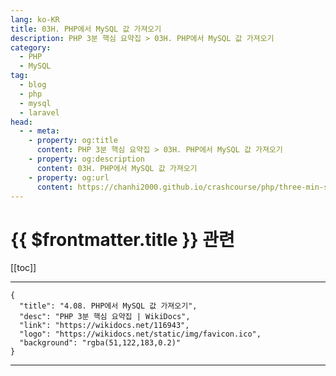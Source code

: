 ```yaml
---
lang: ko-KR
title: 03H. PHP에서 MySQL 값 가져오기
description: PHP 3분 핵심 요약집 > 03H. PHP에서 MySQL 값 가져오기
category: 
  - PHP
  - MySQL
tag: 
  - blog
  - php
  - mysql
  - laravel
head:
  - - meta:
    - property: og:title
      content: PHP 3분 핵심 요약집 > 03H. PHP에서 MySQL 값 가져오기
    - property: og:description
      content: 03H. PHP에서 MySQL 값 가져오기
    - property: og:url
      content: https://chanhi2000.github.io/crashcourse/php/three-min-summary/03-database/03H.html
---
```


# {{ $frontmatter.title }} 관련

[[toc]]

---

```component VPCard
{
  "title": "4.08. PHP에서 MySQL 값 가져오기",
  "desc": "PHP 3분 핵심 요약집 | WikiDocs",
  "link": "https://wikidocs.net/116943",
  "logo": "https://wikidocs.net/static/img/favicon.ico",
  "background": "rgba(51,122,183,0.2)"
}
```

---
